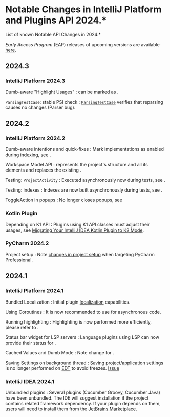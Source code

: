 <!-- Copyright 2000-2024 JetBrains s.r.o. and contributors. Use of this source code is governed by the Apache 2.0 license. -->

# Notable Changes in IntelliJ Platform and Plugins API 2024.*

<link-summary>List of known Notable API Changes in 2024.*</link-summary>

_Early Access Program_ (EAP) releases of upcoming versions are available [here](https://eap.jetbrains.com).

<include from="snippets.md" element-id="gradlePluginVersion"/>

## 2024.3

### IntelliJ Platform 2024.3

Dumb-aware "Highlight Usages"
: [](additional_minor_features.md#semantic-highlight-usages) can be marked as [](indexing_and_psi_stubs.md#DumbAwareAPI).

`ParsingTestCase`: stable PSI check
: [`ParsingTestCase`](%gh-ic%/platform/testFramework/src/com/intellij/testFramework/ParsingTestCase.java) verifies that reparsing causes no changes (Parser bug).

## 2024.2

### IntelliJ Platform 2024.2

Dumb-aware intentions and quick-fixes
: Mark implementations as enabled during indexing, see [](indexing_and_psi_stubs.md#DumbAwareAPI).

Workspace Model API
: [](workspace_model.md) represents the project's structure and all its elements and replaces the existing [](project_model.md).

Testing: `ProjectActivity`
: Executed asynchronously now during tests, see [](testing_faq.md#how-to-handle-projectactivity).

Testing: indexes
: Indexes are now built asynchronously during tests, see [](testing_faq.md#how-to-handle-indexing).

ToggleAction in popups
: No longer closes popups, see [](basic_action_system.md#toggleActionPopupMenus)

### Kotlin Plugin

Depending on K1 API
: Plugins using K1 API classes must adjust their usages, see [Migrating Your IntelliJ IDEA Kotlin Plugin to K2 Mode](https://blog.jetbrains.com/platform/2024/09/migrating-your-kotlin-plugin-to-k2-mode/).

### PyCharm 2024.2

Project setup
: Note [changes in project setup](pycharm.md#python242) when targeting PyCharm Professional.

## 2024.1

### IntelliJ Platform 2024.1

Bundled Localization
: Initial plugin [localization](providing_translations.md#translated-elements) capabilities.

Using Coroutines
: It is now recommended to use [](kotlin_coroutines.md) for asynchronous code.

Running highlighting
: Highlighting is now performed more efficiently, please refer to [](syntax_highlighting_and_error_highlighting.md#order-of-running-highlighting).

Status bar widget for LSP servers
: Language plugins using LSP can now provide their status for [](language_server_protocol.md#status-bar-integration).

Cached Values and Dumb Mode
: Note change for [](psi_performance.md#projectRootManagerDependency).

Saving Settings on background thread
: Saving project/application [settings](settings.md) is no longer performed on [EDT](threading_model.md) to avoid freezes. [Issue](https://youtrack.jetbrains.com/issue/IJPL-127/Save-project-application-settings-on-background-thread)

### IntelliJ IDEA 2024.1

Unbundled plugins
: Several plugins (Cucumber Groovy, Cucumber Java) have been unbundled. The IDE will suggest installation if the project contains related framework dependency. If your plugin depends on them, users will need to install them from the [JetBrains Marketplace](https://plugins.jetbrains.com).
